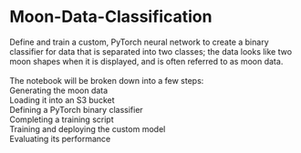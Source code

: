 # Moon-Data-Classification
Define and train a custom, PyTorch neural network to create a binary classifier for data that is separated into two classes; the data looks like two moon shapes when it is displayed, and is often referred to as moon data.    
\
The notebook will be broken down into a few steps:    
Generating the moon data  
Loading it into an S3 bucket  
Defining a PyTorch binary classifier  
Completing a training script  
Training and deploying the custom model  
Evaluating its performance  
